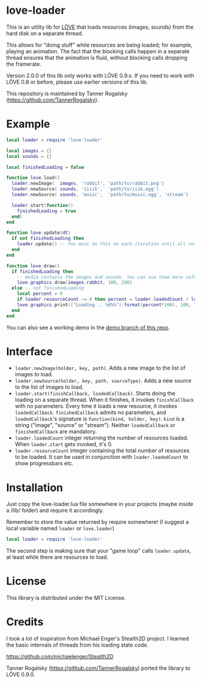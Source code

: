 love-loader
===========

This is an utility lib for [LÖVE](http://love2d.org) that loads
resources (images, sounds) from the hard disk on a separate thread.

This allows for "doing stuff" while resources are being loaded; for
example, playing an animation. The fact that the blocking calls happen
in a separate thread ensures that the animation is fluid, without
blocking calls dropping the framerate.

Version 2.0.0 of this lib only works with LÖVE 0.9.x. If you need to
work with LÖVE 0.8 or before, please use earlier versions of this lib.

This repository is maintained by Tanner Rogalsky (https://github.com/TannerRogalsky).

Example
=======

```lua
local loader = require 'love-loader'

local images = {}
local sounds = {}

local finishedLoading = false

function love.load()
  loader.newImage(  images, 'rabbit', 'path/to/rabbit.png')
  loader.newSource( sounds, 'iiiik',  'path/to/iiik.ogg')
  loader.newSource( sounds, 'music',  'path/to/music.ogg', 'stream')

  loader.start(function()
    finishedLoading = true
  end)
end

function love.update(dt)
  if not finishedLoading then
    loader.update() -- You must do this on each iteration until all resources are loaded
  end
end

function love.draw()
  if finishedLoading then
    -- media contains the images and sounds. You can use them here safely now.
    love.graphics.draw(images.rabbit, 100, 200)
  else -- not finishedLoading
    local percent = 0
    if loader.resourceCount ~= 0 then percent = loader.loadedCount / loader.resourceCount end
    love.graphics.print(("Loading .. %d%%"):format(percent*100), 100, 100)
  end
end
```

You can also see a working demo in the
[demo branch of this repo](https://github.com/kikito/love-loader/tree/demo).

Interface
=========

* `loader.newImage(holder, key, path)`. Adds a new image to the list
  of images to load.
* `loader.newSource(holder, key, path, sourceType)`. Adds a new source
  to the list of images to load.
* `loader.start(finishCallback, loadedCallback)`. Starts doing the
  loading on a separate thread. When it finishes, it invokes
  `finishCallback` with no parameters. Every time it loads a new
  resource, it invokes `loadedCallback`. `finishedCallback` admits no
  parameters, and `loadedCallback`'s signature is
  `function(kind, holder, key)`. `kind` is a string ("image", "source"
  or "stream"). Neither `loadedCallback` or `finishedCallback` are
  mandatory.
* `loader.loadedCount` integer returning the number of resources
  loaded. When `loader.start` gets invoked, it's 0.
* `loader.resourceCount` integer containing the total number of
  resources to be loaded. It can be used in conjunction with
  `loader.loadedCount` to show progressbars etc.

Installation
============

Just copy the love-loader.lua file somewhere in your projects (maybe
inside a /lib/ folder) and require it accordingly.

Remember to store the value returned by require somewhere! (I suggest a
local variable named `loader` or `love.loader`)

```lua
local loader = require 'love-loader'
```

The second step is making sure that your "game loop" calls
`loader.update`, at least while there are resources to load.

License
=======

This library is distributed under the MIT License.

Credits
=======

I took a lot of inspiration from Michael Enger's Stealth2D project. I
learned the basic internals of threads from his loading state code.

https://github.com/michaelenger/Stealth2D

Tanner Rogalsky (https://github.com/TannerRogalsky) ported the library
to LÖVE 0.9.0.
